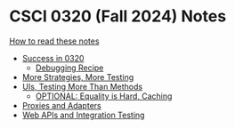 # CSCI 0320 (Fall 2024) Notes

[How to read these notes](./home.md) 

- [Success in 0320](./success-in-0320/success-in-0320.md)
  - [Debugging Recipe](./success-in-0320/recipe.md)
- [More Strategies, More Testing](./comparators-and-testing/comparators-and-testing.md)
- [UIs, Testing More Than Methods](./mocking-console/mocking-console.md)
  - [OPTIONAL: Equality is Hard, Caching](./equality-contracts/equality-contracts.md)
- [Proxies and Adapters](./proxies-adapters/proxies-adapters.md)
- [Web APIs and Integration Testing](./apis-integration/apis-integration.md) 

<!-- [HTML/React/Playwright](./html-react-playwright/html-react-playwright.md) -->
 <!-- Generic Types and Wildcards, Fuzz Testing -->

<!-- [Java Concurrency](./java-concurrency/java-concurrency.md)
[Promises and TypeScript Asynchrony](./promises-fetch-prs/promises-fetch-prs.md)
[Thinking About Algorithms](./algorithms/algorithms.md)

[Supplement: Generics and Wildcards](./generics-wildcards/generics-wildcards.md)
[MBT and PBT](./mbt_pbt/mbt_pbt.md)
<!-- [Lecture 13]()
[Lecture 14]()
[Lecture 15]()
[Lecture 16]()
[Lecture 17]()
[Lecture 18]()
[Lecture 19]()
[Lecture 20]()
[Lecture 21]()
[Lecture 22]()
[Lecture 23]()
[Lecture 24]()

 -->
